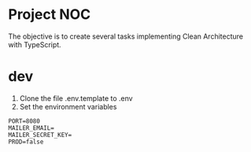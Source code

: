 # Project NOC

The objective is to create several tasks implementing Clean Architecture with TypeScript.

# dev

1. Clone the file .env.template to .env
2. Set the environment variables

```
PORT=8080
MAILER_EMAIL=
MAILER_SECRET_KEY=
PROD=false
```
